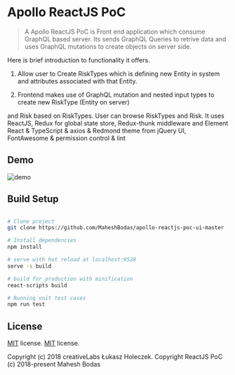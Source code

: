 # Apollo ReactJS PoC

> A Apollo ReactJS PoC is Front end application which consume GraphQL based server. Its sends GraphQL Queries to retrive data and uses GraphQL mutations to create objects on server side.

Here is brief introduction to functionality it offers.

1. Allow user to Create RiskTypes which is defining new Entity in system and attributes associated with that Entity.

2. Frontend makes use of GraphQL mutation and nested input types to create new RiskType (Entity on server)

and Risk based on RiskTypes. User can browse RiskTypes and Risk. It uses ReactJS, Redux for global state store, Redux-thunk middleware and Element React & TypeScript & axios & Redmond theme from jQuery UI, FontAwesome & permission control & lint

## Demo
![demo](https://github.com/MaheshBodas/reactjs-poc-ui-master/blob/master/blob/Dashboard.png)

## Build Setup

``` bash

# Clone project
git clone https://github.com/MaheshBodas/apollo-reactjs-poc-ui-master

# Install dependencies
npm install

# serve with hot reload at localhost:9528
serve -s build

# build for production with minification
react-scripts build

# Running unit test cases
npm run test

```


## License
[MIT](https://github.com/coreui/coreui-free-react-admin-template/blob/master/LICENSE) license.
[MIT](https://github.com/MaheshBodas/reactjs-poc-ui-master/LICENSE) license.

Copyright (c) 2018 creativeLabs Łukasz Holeczek.
Copyright ReactJS PoC (c) 2018-present Mahesh Bodas
